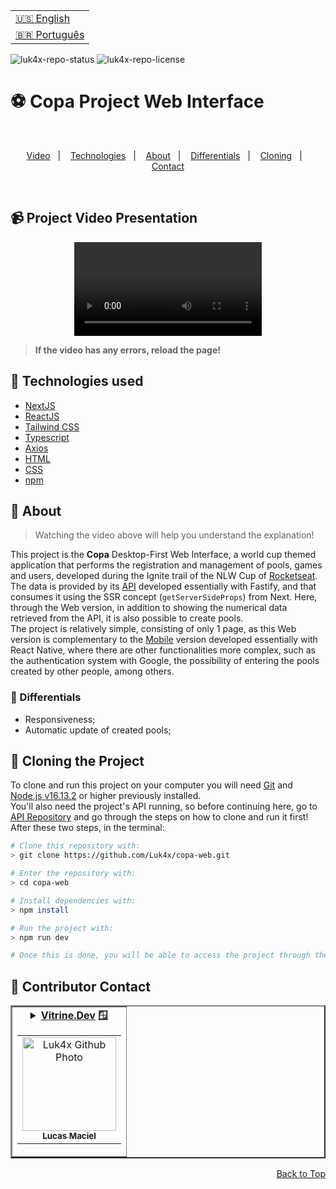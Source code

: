 <table align="right">
  <tr>
    <td>
      <a href="readme-en.md">🇺🇸 English</a>
    </td>
  </tr>
  <tr>
    <td>
      <a href="README.md">🇧🇷 Português</a>
    </td>
  </tr>
</table>

![luk4x-repo-status](https://img.shields.io/badge/Status-Finished-lightgrey?style=for-the-badge&logo=headspace&logoColor=green&color=lightgrey)
![luk4x-repo-license](https://img.shields.io/github/license/Luk4x/copa-web?style=for-the-badge&logo=unlicense&logoColor=lightgrey)
# ⚽ Copa Project Web Interface

<br>
<p align="center">
  <a href="#-project-video-presentation">Video</a>&nbsp;&nbsp;&nbsp;|&nbsp;&nbsp;&nbsp;
  <a href="#-technologies-used">Technologies</a>&nbsp;&nbsp;&nbsp;|&nbsp;&nbsp;&nbsp;
  <a href="#-about">About</a>&nbsp;&nbsp;&nbsp;|&nbsp;&nbsp;&nbsp;
  <a href="#-differentials">Differentials</a>&nbsp;&nbsp;&nbsp;|&nbsp;&nbsp;&nbsp;
  <a href="#-cloning-the-project">Cloning</a>&nbsp;&nbsp;&nbsp;|&nbsp;&nbsp;&nbsp;
  <a href="#-contributor-contact">Contact</a>
</p>
<br>

## 📹 Project Video Presentation
<div align="center">
  <video src="https://user-images.githubusercontent.com/86276393/201687710-bcd73479-80e0-4eec-88d7-6f73bcae0a34.mp4" />
</div>

> **If the video has any errors, reload the page!**<br>

## 🚀 Technologies used

- [NextJS](https://nextjs.org/)
- [ReactJS](https://pt-br.reactjs.org)
- [Tailwind CSS](https://tailwindcss.com/)
- [Typescript](https://www.typescriptlang.org/)
- [Axios](https://axios-http.com/docs/intro)
- [HTML](https://developer.mozilla.org/en-US/docs/Web/HTML)
- [CSS](https://developer.mozilla.org/en-US/docs/Web/CSS)
- [npm](https://www.npmjs.com/)

## 📝 About

> Watching the video above will help you understand the explanation!
  
This project is the **Copa** Desktop-First Web Interface, a world cup themed application that performs the registration and management of pools, games and users, developed during the Ignite trail of the NLW Cup of [Rocketseat](https://www.rocketseat.com.br/).<br>
The data is provided by its [API](https://github.com/Luk4x/copa-server) developed essentially with Fastify, and that consumes it using the SSR concept (`getServerSideProps`) from Next. Here, through the Web version, in addition to showing the numerical data retrieved from the API, it is also possible to create pools.<br>
The project is relatively simple, consisting of only 1 page, as this Web version is complementary to the [Mobile](https://github.com/Luk4x/copa-mobile) version developed essentially with React Native, where there are other functionalities more complex, such as the authentication system with Google, the possibility of entering the pools created by other people, among others.

### 📌 Differentials
- Responsiveness;
- Automatic update of created pools;

## 📖 Cloning the Project

To clone and run this project on your computer you will need [Git](https://git-scm.com/) and [Node.js v16.13.2](https://nodejs.org/en/) or higher previously installed.<br>
You'll also need the project's API running, so before continuing here, go to [API Repository](https://github.com/Luk4x/copa-server) and go through the steps on how to clone and run it first!<br>
After these two steps, in the terminal:

```bash
# Clone this repository with:
> git clone https://github.com/Luk4x/copa-web.git

# Enter the repository with:
> cd copa-web

# Install dependencies with:
> npm install

# Run the project with:
> npm run dev

# Once this is done, you will be able to access the project through the link that will appear in the terminal! (something like http://localhost:3000/ or http://0.0.0.0:3000/)
```

## 🤝 Contributor Contact

<table border="2">
  <tr>
    <td align="center">
      <details>
        <summary>
          <b><a href="https://cursos.alura.com.br/vitrinedev/lucasmacielf">Vitrine.Dev</a> 🪟</b>
          <table>
            <tr>
              <td align="center">
                <a href="https://github.com/Luk4x">
                  <img src="https://avatars.githubusercontent.com/Luk4x" width="150px;" alt="Luk4x Github Photo"/>
                </a>
                <br>
                <a href="https://www.linkedin.com/in/lucasmacielf/">
                  <sub>
                    <b>Lucas Maciel</b>
                  </sub>
                </a>
              </td>
            </tr>
          </table>
        </summary>

| :placard: Vitrine.Dev | Lucas Maciel |
| -------------  | --- |
| :sparkles: Name        | **⚽ Copa Web Interface**
| :label: Technologies | nextjs, tailwind css, reactjs, typescript, axios, css, html, npm
| :camera: Img         | <img src="https://user-images.githubusercontent.com/86276393/202927971-7d0f61fa-91e5-4ea0-9415-ca251d57f50f.png#vitrinedev" alt="vitrine.dev thumb" width="100%"/>

</details>
</td>
</tr>
</table>

<p align="right">
  <a href="#-copa-project-web-interface">Back to Top</a>
</p>

